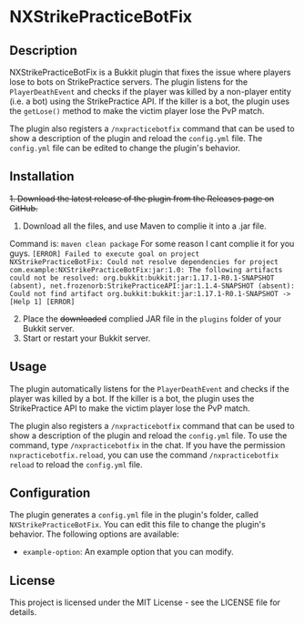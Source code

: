 # NXStrikePracticeBotFix

## Description
NXStrikePracticeBotFix is a Bukkit plugin that fixes the issue where players lose to bots on StrikePractice servers. The plugin listens for the `PlayerDeathEvent` and checks if the player was killed by a non-player entity (i.e. a bot) using the StrikePractice API. If the killer is a bot, the plugin uses the `getLose()` method to make the victim player lose the PvP match.

The plugin also registers a `/nxpracticebotfix` command that can be used to show a description of the plugin and reload the `config.yml` file. The `config.yml` file can be edited to change the plugin's behavior.

## Installation
~~1. Download the latest release of the plugin from the Releases page on GitHub.~~
1. Download all the files, and use Maven to complie it into a .jar file.

Command is: `maven clean package`
For some reason I cant complie it for you guys.
`[ERROR] Failed to execute goal on project NXStrikePracticeBotFix: Could not resolve dependencies for project com.example:NXStrikePracticeBotFix:jar:1.0: The following artifacts could not be resolved: org.bukkit:bukkit:jar:1.17.1-R0.1-SNAPSHOT (absent), net.frozenorb:StrikePracticeAPI:jar:1.1.4-SNAPSHOT (absent): Could not find artifact org.bukkit:bukkit:jar:1.17.1-R0.1-SNAPSHOT -> [Help 1]
[ERROR] `

2. Place the ~~downloaded~~ complied JAR file in the `plugins` folder of your Bukkit server.
3. Start or restart your Bukkit server.

## Usage
The plugin automatically listens for the `PlayerDeathEvent` and checks if the player was killed by a bot. If the killer is a bot, the plugin uses the StrikePractice API to make the victim player lose the PvP match.

The plugin also registers a `/nxpracticebotfix` command that can be used to show a description of the plugin and reload the `config.yml` file. To use the command, type `/nxpracticebotfix` in the chat. If you have the permission `nxpracticebotfix.reload`, you can use the command `/nxpracticebotfix reload` to reload the `config.yml` file.

## Configuration
The plugin generates a `config.yml` file in the plugin's folder, called `NXStrikePracticeBotFix`. You can edit this file to change the plugin's behavior. The following options are available:

- `example-option`: An example option that you can modify.

## License
This project is licensed under the MIT License - see the LICENSE file for details.
